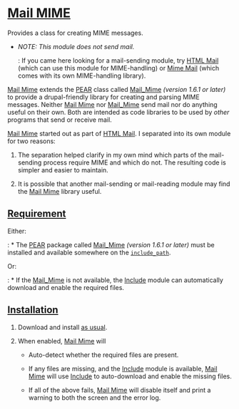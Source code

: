 # [Mail MIME](http://drupal.org/project/mailmime)

Provides a class for creating MIME messages.

*   *NOTE: This module does not send mail.*

    :   If you came here looking for a mail-sending module, try
        [HTML Mail](http://drupal.org/project/htmlmail) (which can use this
        module for MIME-handling) or
        [Mime Mail](http://drupal.org/project/mimemail) (which comes with its
        own MIME-handling library).

[Mail Mime](http://drupal.org/project/mailmime) extends the
[PEAR](http://pear.php.net/) class called
[Mail_Mime](http://pear.php.net/package/Mail_Mime)
*(version 1.6.1 or later)* to provide a
drupal-friendly library for creating and parsing MIME messages.  Neither
[Mail Mime](http://drupal.org/project/mailmime) nor
[Mail_Mime](http://pear.php.net/package/Mail_Mime) send mail nor do anything
useful on their own.  Both are intended as code libraries to be used by *other*
programs that send or receive mail.

[Mail Mime](http://drupal.org/project/mailmime) started out as part of
[HTML Mail](http://drupal.org/project/htmlmai).  I separated into its own
module for two reasons:

1.  The separation helped clarify in my own mind which parts of the mail-sending
    process require MIME and which do not.  The resulting code is simpler and
    easier to maintain.

2.  It is possible that another mail-sending or mail-reading module may find the
    [Mail Mime](http://drupal.org/project/mailmime) library useful.

## [Requirement](http://www.dict.org/bin/Dict?Form=Dict2&Database=*&Query=requirement)

Either:

:   *   The [PEAR](http://pear.php.net/) package called
        [Mail_Mime](http://pear.php.net/package/Mail_Mime)
        *(version 1.6.1 or later)* must be installed and
        available somewhere on the
        [`include_path`](http://php.net/manual/ini.core.php#ini.include-path).

Or:

:   *   If the [Mail_Mime](http://pear.php.net/package/Mail_Mime) is not
        available, the [Include](http://drupal.org/project/include) module
        can automatically download and enable the required files.

## [Installation](http://drupal.org/documentation/install/modules-themes/modules-5-6)

1.  Download and install
    [as usual](http://drupal.org/documentation/install/modules-themes/modules-5-6).

2.  When enabled, [Mail Mime](http://drupal.org/project/mailmime) will

    *   Auto-detect whether the required files are present.

    *   If any files are missing, and the
        [Include](http://drupal.org/project/include) module is available,
        [Mail Mime](http://drupal.org/project/mailmime) will use
        [Include](http://drupal.org/project/include) to auto-download and
        enable the missing files.

    *   If all of the above fails,
        [Mail Mime](http://drupal.org/project/mailmime) will disable itself
        and print a warning to both the screen and the error log.
